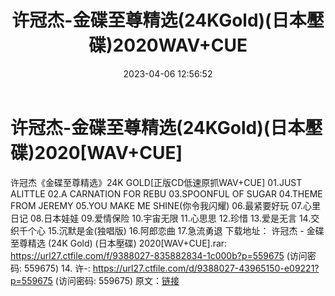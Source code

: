 ﻿---
title: 许冠杰-金碟至尊精选(24KGold)(日本壓碟)2020WAV+CUE
date: 2023-04-06 12:56:52
categories: WAV车载音乐、镜像
tags: 华语中文
---
# 许冠杰-金碟至尊精选(24KGold)(日本壓碟)2020[WAV+CUE]

许冠杰《金碟至尊精选》24K
GOLD[正版CD低速原抓WAV+CUE]
01.JUST ALITTLE
02.A CARNATION FOR REBU
03.SPOONFUL OF SUGAR
04.THEME FROM JEREMY
05.YOU MAKE ME SHINE(你令我闪耀)
06.最紧要好玩
07.心里日记
08.日本娃娃
09.爱情保险
10.宇宙无限
11.心思思
12.珍惜
13.爱是无言
14.交织千个心
15.沉默是金(独唱版)
16.阿郎恋曲
17.急流勇退
下载地址：
许冠杰 - 金碟至尊精选 (24K Gold) (日本壓碟) 2020[WAV+CUE].rar: https://url27.ctfile.com/f/9388027-835882834-1c000b?p=559675
(访问密码: 559675)
14. 许-: https://url27.ctfile.com/d/9388027-43965150-e09221?p=559675
(访问密码: 559675)
原文：[链接](https://blog.sina.com.cn/s/blog_1647c7e76010311br.html)